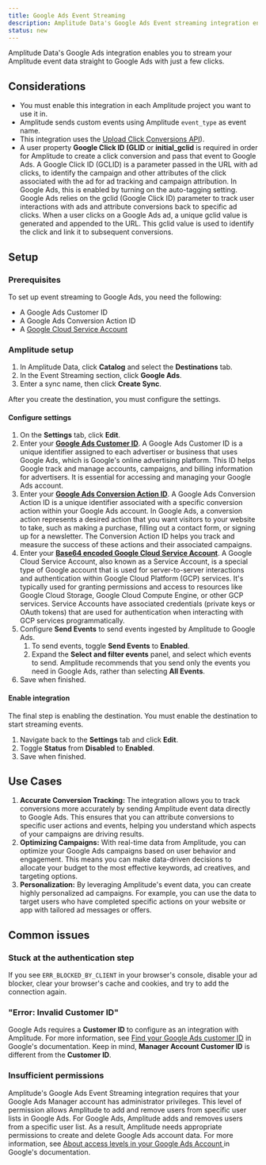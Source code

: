 ```yaml
---
title: Google Ads Event Streaming
description: Amplitude Data's Google Ads Event streaming integration enables you to stream your Amplitude event data straight to Google Ads with just a few clicks.
status: new
---
```


Amplitude Data's Google Ads integration enables you to stream your Amplitude event data straight to Google Ads with just a few clicks.

## Considerations

- You must enable this integration in each Amplitude project you want to use it in.
- Amplitude sends custom events using Amplitude `event_type` as event name.
- This integration uses the [Upload Click Conversions API](https://developers.google.com/google-ads/api/docs/conversions/upload-clicks)).
- A user property **Google Click ID (GLID** or **initial_gclid** is required in order for Amplitude to create a click conversion and pass that event to Google Ads. A Google Click ID (GCLID) is a parameter passed in the URL with ad clicks, to identify the campaign and other attributes of the click associated with the ad for ad tracking and campaign attribution. In Google Ads, this is enabled by turning on the auto-tagging setting. Google Ads relies on the gclid (Google Click ID) parameter to track user interactions with ads and attribute conversions back to specific ad clicks. When a user clicks on a Google Ads ad, a unique gclid value is generated and appended to the URL. This gclid value is used to identify the click and link it to subsequent conversions.

## Setup

### Prerequisites

To set up event streaming to Google Ads, you need the following:

- A Google Ads Customer ID
- A Google Ads Conversion Action ID
- A [Google Cloud Service Account](https://cloud.google.com/iam/docs/service-accounts-create)

### Amplitude setup

1. In Amplitude Data, click **Catalog** and select the **Destinations** tab.
2. In the Event Streaming section, click **Google Ads**.
3. Enter a sync name, then click **Create Sync**.

After you create the destination, you must configure the settings.

#### Configure settings

1. On the **Settings** tab, click **Edit**.
2. Enter your [**Google Ads Customer ID**](https://support.google.com/google-ads/answer/1704344?hl=en). A Google Ads Customer ID is a unique identifier assigned to each advertiser or business that uses Google Ads, which is Google's online advertising platform. This ID helps Google track and manage accounts, campaigns, and billing information for advertisers. It is essential for accessing and managing your Google Ads account.
3. Enter your [**Google Ads Conversion Action ID**](https://support.google.com/google-ads/thread/105330243?hl=en&sjid=5504033552721490234-EU). A Google Ads Conversion Action ID is a unique identifier associated with a specific conversion action within your Google Ads account. In Google Ads, a conversion action represents a desired action that you want visitors to your website to take, such as making a purchase, filling out a contact form, or signing up for a newsletter. The Conversion Action ID helps you track and measure the success of these actions and their associated campaigns.
4. Enter your [**Base64 encoded Google Cloud Service Account**](https://developers.google.com/google-ads/api/docs/oauth/service-accounts). A Google Cloud Service Account, also known as a Service Account, is a special type of Google account that is used for server-to-server interactions and authentication within Google Cloud Platform (GCP) services. It's typically used for granting permissions and access to resources like Google Cloud Storage, Google Cloud Compute Engine, or other GCP services. Service Accounts have associated credentials (private keys or OAuth tokens) that are used for authentication when interacting with GCP services programmatically.
5. Configure **Send Events** to send events ingested by Amplitude to Google Ads.
      1. To send events, toggle **Send Events** to **Enabled**.
      2. Expand the **Select and filter events** panel, and select which events to send. Amplitude recommends that you send only the events you need in Google Ads, rather than selecting **All Events**.
6. Save when finished.

#### Enable integration

The final step is enabling the destination. You must enable the destination to start streaming events.

1. Navigate back to the **Settings** tab and click **Edit**.
2. Toggle **Status** from **Disabled** to **Enabled**.
3. Save when finished.

## Use Cases

1. **Accurate Conversion Tracking:** The integration allows you to track conversions more accurately by sending Amplitude event data directly to Google Ads. This ensures that you can attribute conversions to specific user actions and events, helping you understand which aspects of your campaigns are driving results.
2. **Optimizing Campaigns:** With real-time data from Amplitude, you can optimize your Google Ads campaigns based on user behavior and engagement. This means you can make data-driven decisions to allocate your budget to the most effective keywords, ad creatives, and targeting options.
3. **Personalization:** By leveraging Amplitude's event data, you can create highly personalized ad campaigns. For example, you can use the data to target users who have completed specific actions on your website or app with tailored ad messages or offers.

## Common issues

### Stuck at the authentication step

If you see `ERR_BLOCKED_BY_CLIENT` in your browser's console, disable your ad blocker, clear your browser's cache and cookies, and try to add the connection again.

### "Error: Invalid Customer ID"

Google Ads requires a **Customer ID** to configure as an integration with Amplitude. For more information, see [Find your Google Ads customer ID](https://support.google.com/google-ads/answer/1704344?hl=en) in Google's documentation.
Keep in mind, **Manager Account Customer ID** is different from the **Customer ID**.

### Insufficient permissions

Amplitude's Google Ads Event Streaming integration requires that your Google Ads Manager account has administrator privileges. This level of permission allows Amplitude to add and remove users from specific user lists in Google Ads.
For Google Ads, Amplitude adds and removes users from a specific user list. As a result, Amplitude needs appropriate permissions to create and delete Google Ads account data.
For more information, see [About access levels in your Google Ads Account
](https://support.google.com/google-ads/answer/9978556) in Google's documentation. 
